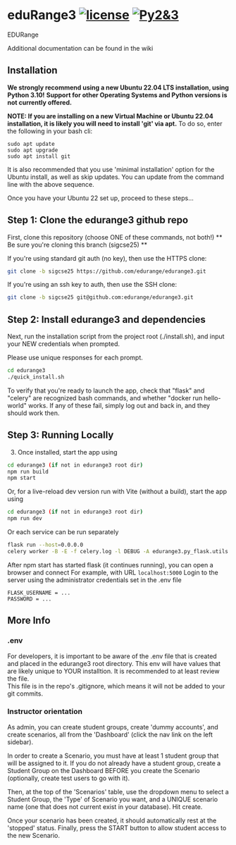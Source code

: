
# eduRange3 [![license](https://img.shields.io/github/license/mashape/apistatus.svg?maxAge=2592000)](https://github.com/coojac09/edurange-flask/blob/master/LICENSE) [![Py2&3](https://img.shields.io/badge/Python-2%20%26%203-green.svg)]()

EDURange

Additional documentation can be found in the wiki

## Installation
**We strongly recommend using a new Ubuntu 22.04 LTS installation, using Python 3.10!**
**Support for other Operating Systems and Python versions is not currently offered.**

**NOTE:  If you are installing on a new Virtual Machine or Ubuntu 22.04 installation,
it is likely you will need to install 'git' via apt.**
To do so, enter the following in your bash cli:
```
sudo apt update
sudo apt upgrade
sudo apt install git
```
It is also recommended that you use 'minimal installation' option for the Ubuntu install,
as well as skip updates.  You can update from the command line with the above sequence.

Once you have your Ubuntu 22 set up, proceed to these steps...

## Step 1: Clone the edurange3 github repo

First, clone this repository (choose ONE of these commands, not both!)
** Be sure you're cloning this branch (sigcse25) **

If you're using standard git auth (no key), then use the HTTPS clone:
```bash
git clone -b sigcse25 https://github.com/edurange/edurange3.git
```
If you're using an ssh key to auth, then use the SSH clone:
```bash
git clone -b sigcse25 git@github.com:edurange/edurange3.git
```

## Step 2: Install edurange3 and dependencies
Next, run the installation script from the project root (./install.sh), and input your NEW credentials when prompted.

Please use unique responses for each prompt.
```bash
cd edurange3
./quick_install.sh
```
To verify that you're ready to launch the app, check that "flask" and "celery" are recognized bash commands, and whether "docker run hello-world" works.
If any of these fail, simply log out and back in, and they should work then. 

## Step 3: Running Locally

3) Once installed, start the app using
```bash
cd edurange3 (if not in edurange3 root dir)
npm run build
npm start
```

Or, for a live-reload dev version run with Vite (without a build), start the app using
```bash
cd edurange3 (if not in edurange3 root dir)
npm run dev
```

Or each service can be run separately 
```bash
flask run --host=0.0.0.0
celery worker -B -E -f celery.log -l DEBUG -A edurange3.py_flask.utils.tasks
```
After npm start has started flask (it continues running), you can open a browser and connect
For example, with URL ```localhost:5000``` 
Login to the server using the administrator credentials set in the .env file
```
FLASK_USERNAME = ...
PASSWORD = ...
```

## More Info

### .env
For developers, it is important to be aware of the .env file that is created and placed in the edurange3 root directory.
This env will have values that are likely unique to YOUR installtion.  It is recommended to at least review the file.  
This file is in the repo's .gitignore, which means it will not be added to your git commits.

### Instructor orientation
As admin, you can create student groups, create 'dummy accounts', and  create scenarios, all from the 'Dashboard' (click the nav link on the left sidebar).

In order to create a Scenario, you must have at least 1 student group that will be assigned to it.
If you do not already have a student group, create a Student Group on the Dashboard BEFORE you create the Scenario (optionally, create test users to go with it).

Then, at the top of the 'Scenarios' table, use the dropdown menu to select a Student Group, the 'Type' of Scenario you want,
and a UNIQUE scenario name (one that does not current exist in your database).  Hit create.

Once your scenario has been created, it should automatically rest at the 'stopped' status.  Finally, press the START button to allow student access to the new Scenario.



